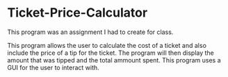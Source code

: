 # Ticket-Price-Calculator

This program was an assignment I had to create for class.

This program allows the user to calculate the cost of a ticket and also include the price of a tip for the ticket. The program will then display the amount that was tipped and the total ammount spent. This program uses a GUI for the user to interact with.
